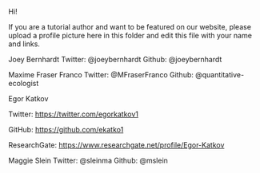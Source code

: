 Hi!

If you are a tutorial author and want to be featured on our website, please upload a profile picture here in this folder and edit this file with your name and links.


Joey Bernhardt
Twitter: @joeybernhardt
Github: @joeybernhardt


Maxime Fraser Franco
Twitter: @MFraserFranco
Github: @quantitative-ecologist




Egor Katkov

Twitter: https://twitter.com/egorkatkov1

GitHub: https://github.com/ekatko1

ResearchGate: https://www.researchgate.net/profile/Egor-Katkov


Maggie Slein 
Twitter: @sleinma
Github: @mslein
